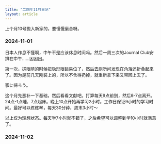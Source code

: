 ```yaml
---
title: "二四年11月日记"
layout: article
---
```


上个月10号搬入新家的，要慢慢磨合呀。

### 2024-11-01

日本人作息不懂啊，中午不是应该休息时间吗。然后一周三次的Journal Club安排在中午……困困困。

第一次，搓眼睛的时候把隐形眼镜易位了，然后去厕所间发现在角落还折叠起来了。因为是前几天刚装上的，所以不舍得扔掉，就重新拿下来又带回上去了。

家に帰ろう。

这个月先恶补一下基础，然后看看文献吧。打算每天9点前到，然后6-7点离开。24点-1点睡，7点起床。晚上10点开始再学习2小时，工作日保证9小时的学习时间。最好可以练练琴，每天30分钟，周末3小时～

以上仅为理想状态。每天学7小时就不错了，之后希望可以调整到学10小时就满意了。

### 2024-11-02

